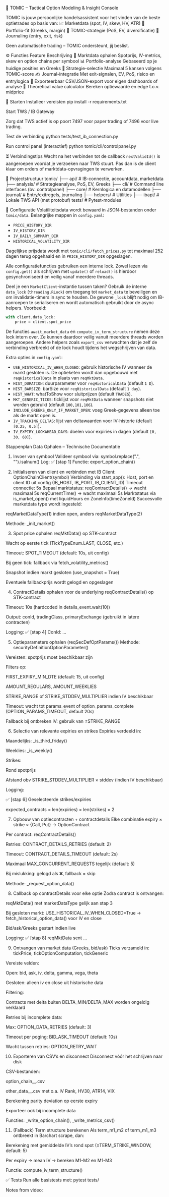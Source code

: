 🧠 TOMIC – Tactical Option Modeling & Insight Console

TOMIC is jouw persoonlijke handelsassistent voor het vinden van de beste optietrades op basis van:
📈 Marketdata (spot, IV, skew, HV, ATR)
💼 Portfolio-fit (Greeks, margin)
🧠 TOMIC-strategie (PoS, EV, diversificatie)
📓 Journaling (entry, exit, risk)

Geen automatische trading – TOMIC ondersteunt, jij beslist.

⚙️ Functies
Feature	Beschrijving
📡 Marktdata ophalen	Spotprijs, IV-metrics, skew en option chains per symbool
📊 Portfolio-analyse	Gebaseerd op je huidige posities en Greeks
🎯 Strategie-selectie	Maximaal 5 kansen volgens TOMIC-score
✍️ Journal-integratie	Met exit-signalen, EV, PoS, risico en entrylogica
📁 Exporteerbaar	CSV/JSON-export voor eigen dashboards of analyse
📲 Theoretical value calculator  Bereken optiewaarde en edge t.o.v. midprice

🚀 Starten
Installeer vereisten
pip install -r requirements.txt

Start TWS / IB Gateway

Zorg dat TWS actief is op poort 7497 voor paper trading of 7496 voor live trading.

Test de verbinding
python tests/test_ib_connection.py

Run control panel (interactief)
python tomic/cli/controlpanel.py

⏳ Verbindingstips
Wacht na het verbinden tot de callback `nextValidId()` is aangeroepen voordat
je verzoeken naar TWS stuurt. Pas dan is de client klaar om orders of
marktdata-opvragingen te verwerken.

📂 Projectstructuur
tomic/
├── api/               # IB-connectie, accountdata, marketdata
├── analysis/          # Strategieanalyse, PoS, EV, Greeks
├── cli/               # Command line interfaces (bv. controlpanel)
├── core/              # Kernlogica en datamodellen
├── journal/           # Entry/exitregels, journaling
├── helpers/           # Utilities
├── ibapi/             # Lokale TWS API (met protobuf)
tests/                 # Pytest-modules

📄 Configuratie
Volatiliteitsdata wordt bewaard in JSON-bestanden onder `tomic/data`.
Belangrijke mappen in `config.yaml`:

- `PRICE_HISTORY_DIR`
- `IV_HISTORY_DIR`
- `IV_DAILY_SUMMARY_DIR`
- `HISTORICAL_VOLATILITY_DIR`

Dagelijkse prijsdata wordt met `tomic/cli/fetch_prices.py` tot maximaal 252 dagen
terug opgehaald en in `PRICE_HISTORY_DIR` opgeslagen.

Alle configuratiefuncties gebruiken een interne lock. Zowel lezen via
``config.get()`` als schrijven met ``update()`` of ``reload()`` is hierdoor
gesynchroniseerd en veilig vanaf meerdere threads.

Deel je een `MarketClient`-instantie tussen taken? Gebruik de interne
  `data_lock` (``threading.RLock``) om toegang tot ``market_data`` te beveiligen
  en om invalidatie-timers in sync te houden. De gewone ``_lock`` blijft nodig
  om IB-aanroepen te serialiseren en wordt automatisch gebruikt door de async
  helpers. Voorbeeld:

  ```python
  with client.data_lock:
      price = client.spot_price
  ```

De functies ``await_market_data`` en ``compute_iv_term_structure`` nemen
deze lock intern over. Ze kunnen daardoor veilig vanuit meerdere threads
worden aangeroepen. Andere helpers zoals ``export_csv`` verwachten dat je
zelf de verbinding verbreekt of de lock houdt tijdens het wegschrijven van
data.

Extra opties in `config.yaml`:
- `USE_HISTORICAL_IV_WHEN_CLOSED`: gebruik historische IV wanneer de markt
  gesloten is. De optieketen wordt dan opgebouwd met `reqHistoricalData` in
  plaats van `reqMktData`.
- `HIST_DURATION`: duurparameter voor `reqHistoricalData` (default `1 D`).
- `HIST_BARSIZE`: barSize voor `reqHistoricalData` (default `1 day`).
- `HIST_WHAT`: whatToShow voor sluitprijzen (default `TRADES`).
- `MKT_GENERIC_TICKS`: ticklijst voor `reqMktData` wanneer snapshots niet
  worden gebruikt (default `100,101,106`).
- `INCLUDE_GREEKS_ONLY_IF_MARKET_OPEN`: voeg Greek-gegevens alleen toe als de
  markt open is.
- `IV_TRACKING_DELTAS`: lijst van deltawaarden voor IV-historie (default `[0.25, 0.5]`).
- `IV_EXPIRY_LOOKAHEAD_DAYS`: doelen voor expiries in dagen (default `[0, 30, 60]`).


Stappenplan Data Ophalen – Technische Documentatie
1. Invoer van symbool
Valideer symbool via:
symbol.replace(".", "").isalnum()
Log: ✅ [stap 1]
Functie: export_option_chain()

2. Initialiseren van client en verbinden met IB
Client: OptionChainClient(symbol)
Verbinding via start_app():
Host, port en client ID uit config (IB_HOST, IB_PORT, IB_CLIENT_ID)
Timeout connectie: 5s
Bepaal marktstatus:
reqContractDetails() → wacht maximaal 5s
reqCurrentTime() → wacht maximaal 5s
Marktstatus via is_market_open() met liquidHours en ZoneInfo(timeZoneId)
Succesvolle marketdata type wordt ingesteld:

reqMarketDataType(1) indien open, anders reqMarketDataType(2)

Methode: _init_market()

3. Spot price ophalen
reqMktData() op STK-contract

Wacht op eerste tick (TickTypeEnum.LAST, CLOSE, etc.)

Timeout: SPOT_TIMEOUT (default: 10s, uit config)

Bij geen tick: fallback via fetch_volatility_metrics()

Snapshot indien markt gesloten (use_snapshot = True)

Eventuele fallbackprijs wordt gelogd en opgeslagen

4. ContractDetails ophalen voor de underlying
reqContractDetails() op STK-contract

Timeout: 10s (hardcoded in details_event.wait(10))

Output: conId, tradingClass, primaryExchange (gebruikt in latere contracten)

Logging: ✅ [stap 4] ConId: ...

5. Optieparameters ophalen (reqSecDefOptParams())
Methode: securityDefinitionOptionParameter()

Vereisten: spotprijs moet beschikbaar zijn

Filters op:

FIRST_EXPIRY_MIN_DTE (default: 15, uit config)

AMOUNT_REGULARS, AMOUNT_WEEKLIES

STRIKE_RANGE of STRIKE_STDDEV_MULTIPLIER indien IV beschikbaar

Timeout: wacht tot params_event of option_params_complete
(OPTION_PARAMS_TIMEOUT, default 20s)

Fallback bij ontbreken IV: gebruik van ±STRIKE_RANGE

6. Selectie van relevante expiries en strikes
Expiries verdeeld in:

Maandelijks: _is_third_friday()

Weeklies: _is_weekly()

Strikes:

Rond spotprijs

Afstand obv STRIKE_STDDEV_MULTIPLIER × stddev (indien IV beschikbaar)

Logging:

✅ [stap 6] Geselecteerde strikes/expiries

expected_contracts = len(expiries) × len(strikes) × 2

7. Opbouw van optiecontracten + contractdetails
Elke combinatie expiry × strike × {Call, Put} → OptionContract

Per contract: reqContractDetails()

Retries: CONTRACT_DETAILS_RETRIES (default: 2)

Timeout: CONTRACT_DETAILS_TIMEOUT (default: 2s)

Maximaal MAX_CONCURRENT_REQUESTS tegelijk (default: 5)

Bij mislukking: gelogd als ❌, fallback = skip

Methode: _request_option_data()

8. Callback op contractDetails voor elke optie
Zodra contract is ontvangen:

reqMktData() met marketDataType gelijk aan stap 3

Bij gesloten markt: USE_HISTORICAL_IV_WHEN_CLOSED=True → fetch_historical_option_data() voor IV en close

Bid/ask/Greeks gestart indien live

Logging: ✅ [stap 8] reqMktData sent ...

9. Ontvangen van market data (Greeks, bid/ask)
Ticks verzameld in: tickPrice, tickOptionComputation, tickGeneric

Vereiste velden:

Open: bid, ask, iv, delta, gamma, vega, theta

Gesloten: alleen iv en close uit historische data

Filtering:

Contracts met delta buiten DELTA_MIN/DELTA_MAX worden ongeldig verklaard

Retries bij incomplete data:

Max: OPTION_DATA_RETRIES (default: 3)

Timeout per poging: BID_ASK_TIMEOUT (default: 10s)

Wacht tussen retries: OPTION_RETRY_WAIT

10. Exporteren van CSV’s en disconnect
Disconnect vóór het schrijven naar disk

CSV-bestanden:

option_chain_<symbol>_<timestamp>.csv

other_data_<symbol>_<timestamp>.csv met o.a. IV Rank, HV30, ATR14, VIX

Berekening parity deviation op eerste expiry

Exporteer ook bij incomplete data

Functies: _write_option_chain(), _write_metrics_csv()

11. (Fallback) Term structure berekenen
Als term_m1_m2 of term_m1_m3 ontbreekt in Barchart scrape, dan:

Berekening met gemiddelde IV’s rond spot (±TERM_STRIKE_WINDOW, default: 5)

Per expiry → mean IV → bereken M1-M2 en M1-M3

Functie: compute_iv_term_structure()






✅ Tests
Run alle basistests met:
pytest tests/

Notes from video:
